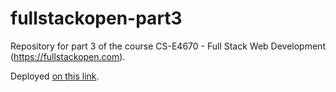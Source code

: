 # fullstackopen-part3
Repository for part 3 of the course CS-E4670 - Full Stack Web Development (https://fullstackopen.com).

Deployed [on this link](https://safe-journey-46137.herokuapp.com).
